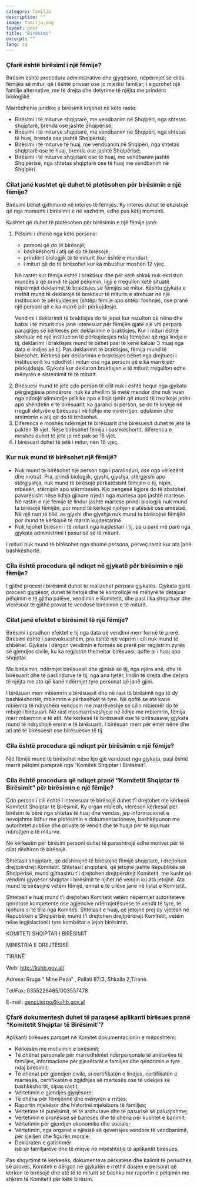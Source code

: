 ```yaml
---
category: familja
description: ""
image: familja.png
layout: post
title: "Birësimi"
excerpt: ""
lang: sq
---
```

<script>
var data = { topics: [
 {
   title: "Çfarë është birësimi i një fëmije?",
   text: function(){ return $("#part1").html(); }
 },
 {
   title: "Kushtet që duhen plotësuar për birësimin e një fëmije",
   text: function(){ return $("#part2").html(); }
 },
 {
   title: "Kur nuk mund të birësohet një fëmijë?",
   text: function(){ return $("#part3").html(); }
 },
 {
   title: "Procedura për birësimin e një fëmije pranë Komiteti Shqiptar të Birësimit",
   text: function(){ return $("#part4").html(); }
 },
 {
   title: "Procedura për birësimin e një fëmije pranë gjykatës",
   text: function(){ return $("#part5").html(); }
 },
 {
   title: "Efektet e birësimit të një fëmije",
   text: function(){ return $("#part6").html(); }
 }
]};
</script>

<div id="part1" class="hidden">
<h3>Çfarë është birësimi i një fëmije?</h3>
<p>Birësim është procedura administrative dhe gjyqësore, nëpërmjet së cilës fëmijës së mitur, që i është privuar ose jo mjedisi familjar, i sigurohet një familje alternative, me të drejta dhe detyrime të njëjta me prindërit biologjikë.</p>
Marrëdhënia juridike e birësimit krijohet në këto raste:
<ul><li>Birësimi i të miturve shqiptarë, me vendbanim në Shqipëri, nga shtetas shqiptarë, brenda ose jashtë Shqipërisë;</li>
<li>Birësimi i të miturve shqiptarë, me vendbanim në Shqipëri, nga shtetas të huaj, brenda ose jashtë  Shqipërisë;</li>
<li>Birësimi i të miturve të huaj, me vendbanim në Shqipëri, nga shtetas shqiptarë ose të huaj, brenda ose jashtë  Shqipërisë;</li>
<li>Birësimi i të miturve shqiptarë ose të huaj, me vendbanim jashtë Shqipërisë, nga shtetas shqiptarë ose të huaj me vendbanim në Shqipëri.</li></ul>
</div>

<div id="part2" class="hidden">
<h3>Cilat janë kushtet që duhet të plotësohen për birësimin e një fëmije?</h3>
<p>Birësimi bëhet gjithmonë në interes të fëmijës. Ky interes duhet të ekzistojë që nga momenti i birësimit e  në vazhdim, edhe pas këtij momenti.</p>
<p>Kushtet që duhet të plotësohen për birësimin e një fëmije janë:</p>
<ol><li>Pëlqimi i dhënë nga këto persona:
<p>
  <ul>
    <li>personi që do të birësojë;</li>
    <li>bashkëshorti i atij që do të birësojë;</li>
    <li>prindërit biologjik të të miturit (kur është e mundur);</li>
    <li>i mituri që do të birësohet kur ka mbushur moshën 12 vjeç.</li>
  </ul>
</p>  
<p>Në rastet kur fëmija është i braktisur dhe për këtë shkak nuk ekziston mundësia që prindi  të japë pëlqimin, ligji e rregullon këtë situatë nëpërmjet deklarimit të braktisjes së fëmijës së mitur. Kështu gjykata e rrethit mund të deklarojë të braktisur të miturin  e strehuar në një institucion të përkujdesjes (shtëpi fëmije apo shtëpi foshnje), ose pranë një personi që  e ka marrë për përkujdesje.</p>
<p>Vendimi i deklarimit të braktisjes do të jepet kur rezulton që nëna dhe babai i të miturit nuk janë interesuar për fëmijën gjatë një viti përpara paraqitjes së kërkesës për deklarimin e braktisjes. Kur i mituri është strehuar në një institucion të përkujdesjes ndaj fëmijëve që nga lindja e tij, deklarimi i braktisjes mund të bëhet pasi të kenë kaluar 3 muaj nga data e lindjes së tij. Pas deklarimit të braktisjes, fëmija mund të birësohet. Kërkesa për deklarimin e braktisjes bëhet nga drejtuesi i institucionit ku ndodhet i mituri ose nga personi që e ka marrë për përkujdesje. Gjykata kur deklaron braktisjen e të miturit rregullon edhe mënyrën e sistemimit të të miturit.</p></li>
<li>Birësuesi mund të jetë çdo person të cilit nuk i është hequr nga gjykata përgjegjësia prindërore, nuk ka zhvillim të metë mendor dhe nuk vuan nga ndonjë sëmundje psikike apo e llojit tjetër që mund të rrezikojë jetën apo shëndetin e të birësuarit, ka garanci si person, se do të kryejë në rregull detyrën e birësuesit në lidhje me mirërritjen, edukimin dhe arsimimin e atij që do të birësohet.</li>
<li>Diferenca e moshës ndërmjet të birësuarit dhe birësuesit duhet të jetë të paktën 18 vjet. Nëse birësohet fëmija i bashkëshortit, diferenca e moshës duhet të jetë jo më pak se 15 vjet.</li>
<li>I birësuari duhet të jetë i mitur, nën 18 vjeç.</li>
</ol>
</div>

<div id="part3" class="hidden">
<h3>Kur nuk mund të birësohet një fëmijë?</h3>
<ul>
<li>Nuk mund të birësohet një person nga i paralinduri, ose nga vëllezërit dhe motrat. Pra, prindi biologjik, gjyshi, gjyshja, stërgjyshi apo stërgjyshja, nuk mund të birësojë përkatësisht fëmijën e tij, nipin, mbesën, stërnipin apo stërmbesën. Kjo pengesë ligjore do të zbatohet pavarësisht nëse lidhja gjinore rrjedh nga martesa apo jashtë martese. Në rastin e një fëmije të lindur jashtë martese prindi biologjik nuk mund ta birësojë fëmijën, por mund të kërkojë njohjen e atësisë ose amësisë. Në një rast të tillë, as gjyshi dhe gjyshja nuk mund ta birësojnë fëmijën por mund te kërkojnë të marrin kujdestarinë.</li>
<li>Nuk lejohet birësimi i të miturit nga kujdestari i tij, pa u parë më parë nga gjykata administrimi i pasurisë së të miturit.</li>
</ul>
I mituri nuk mund të birësohet nga shumë persona, përveç rastit kur ata janë bashkëshortë.
</div>

<div id="part5" class="hidden">
<h3>Cila është procedura që ndiqet në gjykatë për birësimin e një fëmije?</h3>
I gjithë procesi i birësimit duhet te realizohet përpara gjykatës. Gjykata gjatë procesit gjyqësor, duhet të hetojë dhe të kontrollojë në mënyrë të detajuar pëlqimin e të gjitha palëve, vendimin e Komitetit, dhe pasi i ka shqyrtuar dhe vlerësuar të gjithë provat të vendosë birësimin e të miturit.
</div>
<div id="part6" class="hidden">
<h3>Cilat janë efektet e birësimit të një fëmije?</h3>
<p>Birësimi i prodhon efektet e tij nga data që vendimi merr formë të prerë. Birësimi është i parevokueshëm, pra është një veprim i cili nuk mund të zhbëhet. Gjykata i dërgon vendimin e formës së prerë për regjistrim zyrës së gjendjes civile, ku ka regjistrin themeltar birësuesi, qoftë ai i huaj apo shqiptar.</p>

<p>Me birësimin, ndërmjet birësuesit dhe gjinisë së tij, nga njëra anë, dhe të birësuarit dhe të paslindurve të tij, nga ana tjetër, lindin të drejta dhe detyra të njëjta me ato që kanë ndërmjet tyre personat që janë gjini.</p>

<p>I birësuari merr mbiemrin e birësuesit dhe në rast të birësimit nga të dy bashkëshortët, mbiemrin e përbashkët të tyre. Në qoftë se ata kanë mbiemra të ndryshëm vendosin me marrëveshje se cilin mbiemër do të mbajë i birësuari. Në rast mosmarrëveshjeje në lidhje me mbiemrin, fëmija merr mbiemrin e të atit. Me kërkesë të birësuesit ose të birësuesve, gjykata mund të ndryshojë emrin e të birësuarit. I birësuari merr për emër nëne dhe ati atë të birësuesit ose birësuesve të tij.</p>
</div>
<div id="part4" class="hidden">
<h3>Cila është procedura që ndiqet për birësimin e një fëmije?</h3>
Një fëmijë mund të birësohet nëse kjo gjë vendoset nga gjykata, pasi është marrë pëlqimi paraprak nga “Komiteti Shqiptar i Birësimit”.
<h3>Cila është procedura që ndiqet pranë “Komitetit Shqiptar të Birësimit” për birësimin e një fëmije?</h3>
<p>Çdo person i cili është i interesuar të birësojë duhet t’i drejtohet me kërkesë Komitetit Shqiptar të Birësimit. Ky organ mbledh, vlerëson kërkesat për birësim të bërë nga shtetas të huaj dhe vendas, jep informacionet e nevojshme lidhur me plotësimin e dokumentacioneve, bashkëpunon me autoritetet publike dhe private të vendit dhe të huaja për të siguruar mbrojtjen e të miturve.</p>

<p>Në kërkesën për birësim personi duhet të parashtrojë edhe motivet për të cilat dëshiron të birësojë.</p>

<p>Shtetasit shqiptarë, që dëshirojnë të birësojnë fëmijë shqiptarë, i drejtohen drejtpërdrejt Komitetit. Shtetasit shqiptarë, që jetojnë jashtë Republikës së Shqipërisë, mund gjithashtu t'i drejtohen drejtpërdrejt Komitetit, me kusht që vendimi gjyqësor shqiptar i birësimit të njihet në vendin ku ata jetojnë. Ata mund të birësojnë vetëm fëmijë, emrat e të cilëve janë në listat e Komitetit.</p>

<p>Shtetasit e huaj mund t'i drejtohen Komitetit vetëm nëpërmjet autoriteteve qendrore kompetente ose agjencive ndërmjetësuese të vendit të tyre, të njohura si të tilla nga Komiteti. Shtetasit e huaj, që jetojnë prej dy vjetësh në Republikën e Shqipërisë, mund t'i drejtohen drejtpërdrejt Komitetit, vetëm nëse legjislacioni i tyre kombëtar e lejon birësimin.</p>
<p>KOMITETI SHQIPTAR I BIRËSIMIT</p>
<p>MINISTRIA E DREJTËSISË</p> <p>TIRANË</p>
<p>Web: <a href="http://kshb.gov.al/" target="_blank" dummy="_a_">http://kshb.gov.al/</a></p> <p>Adresa: Rruga “ Mine Peza” , Pallati 87/3, Shkalla 2,Tiranë.</p>
<p>Tel/Fax: 0355226465/003557478</p>
<p>E-mail: <a href="mailto:genci.terpo@kshb.gov.al">genci.terpo@kshb.gov.al</a></p>
<h3>Çfarë dokumentesh duhet të paraqesë aplikanti birësues pranë “Komitetit Shqiptar të Birësimit”?</h3>
Aplikanti birësues paraqet në Komitet dokumentacionin e mëposhtëm:
<ul>
<li>Kërkesën me motivimin e birësimit;</li>
<li>Të dhënat personale për marrëdhëniet ndërpersonale të anëtarëve të familjes, informacione për pjesëtarët e familjes dhe qëndrimin e tyre ndaj birësimit;</li>
<li>Të dhënat për gjendjen civile, si certifikatën e lindjes, certifikatën e martesës, certifikatën e zgjidhjes së martesës ose të vdekjes së bashkëshortit, sipas rastit;</li>
<li>Vërtetimin e gjendjes gjyqësore;</li>
<li>Të dhëna për fëmijërinë dhe mënyrën e rritjes;</li>
<li>Raportin mjekësor dhe historinë mjekësore të familjes;</li>
<li>Vërtetime të punësimit, të të ardhurave dhe të pasurisë së paluajtshme;</li>
<li>Vërtetimin e pronësisë së banesës dhe të dhëna për kushtet e banimit;</li>
<li>Vërtetimin për gjendjen ekonomike dhe sociale;</li>
<li>Vërtetimin, nga organet e njësisë së qeverisjes vendore të vendbanimit, për sjelljen dhe figurën morale;
<li>Deklaratën e gatishmër</li>isë së familjarëve dhe të miqve në mbështetje të aplikantit birësues.</li>

</ul>
Pas shqyrtimit të kërkesës, dokumenteve përkatëse dhe kalimit të periudhës së provës, Komiteti e dërgon në gjykatën e rrethit dosjen e personit që kërkon të birësojë dhe atë të të miturit së bashku me raportin e  pëlqimin me shkrim të Komitetit për këtë birësim.
</div>
<div class="post-content"></div>
